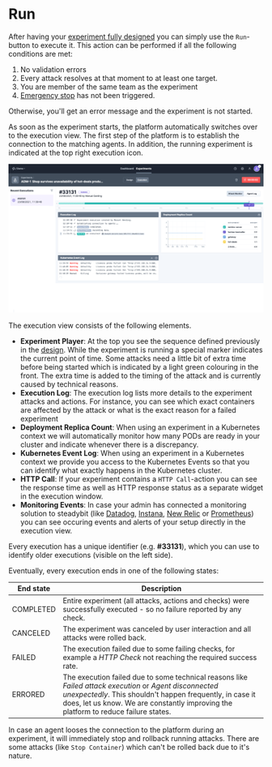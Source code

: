 # Run

After having your [experiment fully designed](./) you can simply use the `Run`-button to execute it. This action can be performed if all the following conditions are met:

1. No validation errors
2. Every attack resolves at that moment to at least one target.
3. You are member of the same team as the experiment
4. [Emergency stop](./#Emergency-Stop) has not been triggered.

Otherwise, you'll get an error message and the experiment is not started.

As soon as the experiment starts, the platform automatically switches over to the execution view. The first step of the platform is to establish the connection to the matching agents. In addition, the running experiment is indicated at the top right execution icon.

![Experiment Execution View](<../../quick-start/run-experiment-run2 (1) (1) (1) (1) (1) (1) (1) (1).png>)

The execution view consists of the following elements.

* **Experiment Player**: At the top you see the sequence defined previously in the [design](./#design). While the experiment is running a special marker indicates the current point of time. Some attacks need a little bit of extra time before being started which is indicated by a light green colouring in the front. The extra time is added to the timing of the attack and is currently caused by technical reasons.
* **Execution Log**: The execution log lists more details to the experiment attacks and actions. For instance, you can see which exact containers are affected by the attack or what is the exact reason for a failed experiment
* **Deployment Replica Count**: When using an experiment in a Kubernetes context we will automatically monitor how many PODs are ready in your cluster and indicate whenever there is a discrepancy.
* **Kubernetes Event Log**: When using an experiment in a Kubernetes context we provide you access to the Kubernetes Events so that you can identify what exactly happens in the Kubernetes cluster.
* **HTTP Call**: If your experiment contains a `HTTP Call`-action you can see the response time as well as HTTP response status as a separate widget in the execution window.
* **Monitoring Events**: In case your admin has connected a monitoring solution to steadybit (like [Datadog](../../integrate-with-steadybit/monitoring/datadog.md), [Instana](../../integrate-with-steadybit/monitoring/instana.md), [New Relic](../../integrate-with-steadybit/monitoring/newrelic.md) or [Prometheus](../../integrate-with-steadybit/monitoring/prometheus.md)) you can see occuring events and alerts of your setup directly in the execution view.

Every execution has a unique identifier (e.g. **#33131**), which you can use to identify older executions (visible on the left side).

Eventually, every execution ends in one of the following states:

| End state | Description                                                                                                                                                                                                                                                |
| --------- | ---------------------------------------------------------------------------------------------------------------------------------------------------------------------------------------------------------------------------------------------------------- |
| COMPLETED | Entire experiment (all attacks, actions and checks) were successfully executed - so no failure reported by any check.                                                                                                                                      |
| CANCELED  | The experiment was canceled by user interaction and all attacks were rolled back.                                                                                                                                                                          |
| FAILED    | The execution failed due to some failing checks, for example a _HTTP Check_ not reaching the required success rate.                                                                                                                                        |
| ERRORED   | The execution failed due to some technical reasons like _Failed attack execution_ or _Agent disconnected unexpectedly_. This shouldn't happen frequently, in case it does, let us know. We are constantly improving the platform to reduce failure states. |

In case an agent looses the connection to the platform during an experiment, it will immediately stop and rollback running attacks. There are some attacks (like `Stop Container`) which can't be rolled back due to it's nature.
